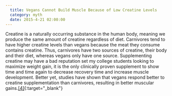 ```yaml
---
  title: Vegans Cannot Build Muscle Because of Low Creatine Levels
  category: myth
  date: 2015-4-21 02:00:00
---
```

Creatine is a naturally occurring substance in the human body, meaning we produce the same amount of creatine regardless of diet. Carnivores tend to have higher creatine levels than vegans because the meat they consume contains creatine. Thus, carnivores have two sources of creatine, their body and their diet, whereas vegans only have one source. Supplementing creatine may have a bad reputation set my college students looking to maximize weight gain, it is the only clinically proven supplement to show time and time again to decrease recovery time and increase muscle development. Better yet, studies have shown that vegans respond better to creatine supplementation than carnivores, resulting in better muscular gains.[[4]](http://www.onegreenplanet.org/vegan-health/creatine-and-plant-based-athletes/){:target="_blank"}


